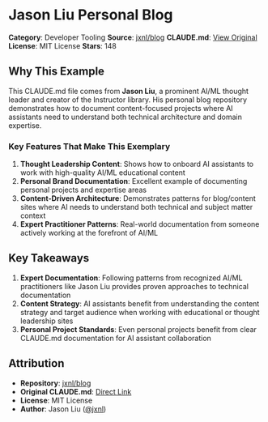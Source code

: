 # Jason Liu Personal Blog

**Category**: Developer Tooling
**Source**: [jxnl/blog](https://github.com/jxnl/blog)
**CLAUDE.md**: [View Original](https://github.com/jxnl/blog/blob/f6afdae7094dba937f588edd4b47f70c36fec0fb/CLAUDE.md)
**License**: MIT License
**Stars**: 148

## Why This Example

This CLAUDE.md file comes from **Jason Liu**, a prominent AI/ML thought leader and creator of the Instructor library. His personal blog repository demonstrates how to document content-focused projects where AI assistants need to understand both technical architecture and domain expertise.

### Key Features That Make This Exemplary

1. **Thought Leadership Content**: Shows how to onboard AI assistants to work with high-quality AI/ML educational content
2. **Personal Brand Documentation**: Excellent example of documenting personal projects and expertise areas
3. **Content-Driven Architecture**: Demonstrates patterns for blog/content sites where AI needs to understand both technical and subject matter context
4. **Expert Practitioner Patterns**: Real-world documentation from someone actively working at the forefront of AI/ML

## Key Takeaways

1. **Expert Documentation**: Following patterns from recognized AI/ML practitioners like Jason Liu provides proven approaches to technical documentation
2. **Content Strategy**: AI assistants benefit from understanding the content strategy and target audience when working with educational or thought leadership sites
3. **Personal Project Standards**: Even personal projects benefit from clear CLAUDE.md documentation for AI assistant collaboration

## Attribution

- **Repository**: [jxnl/blog](https://github.com/jxnl/blog)
- **Original CLAUDE.md**: [Direct Link](https://github.com/jxnl/blog/blob/f6afdae7094dba937f588edd4b47f70c36fec0fb/CLAUDE.md)
- **License**: MIT License
- **Author**: Jason Liu ([@jxnl](https://github.com/jxnl))
